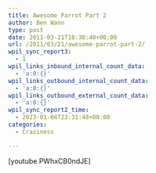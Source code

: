 ```yaml
---
title: Awesome Parrot Part 2
author: Ben Wann
type: post
date: 2011-03-21T18:30:40+00:00
url: /2011/03/21/awesome-parrot-part-2/
wpil_sync_report3:
  - 1
wpil_links_inbound_internal_count_data:
  - 'a:0:{}'
wpil_links_outbound_internal_count_data:
  - 'a:0:{}'
wpil_links_outbound_external_count_data:
  - 'a:0:{}'
wpil_sync_report2_time:
  - 2023-01-04T23:31:48+00:00
categories:
  - Craziness

---
```

[youtube PWhxCB0ndJE]